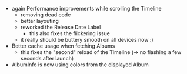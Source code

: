 * again Performance improvements while scrolling the Timeline
	* removing dead code
	* better layouting
	* reworked the Release Date Label
		* this also fixes the flickering issue
	* it really should be buttery smooth on all devices now :)
* Better cache usage when fetching Albums
	* this fixes the "second" reload of the Timeline (-> no flashing a few seconds after launch)
* AlbumInfo is now using colors from the displayed Album


